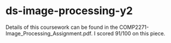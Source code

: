 # ds-image-processing-y2
Details of this coursework can be found in the COMP2271-Image_Processing_Assignment.pdf. I scored 91/100 on this piece.
